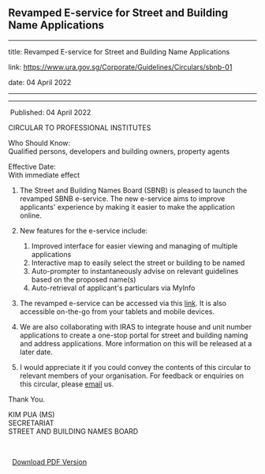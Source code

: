 ## Revamped E-service for Street and Building Name Applications
---
title: Revamped E-service for Street and Building Name Applications

link: https://www.ura.gov.sg/Corporate/Guidelines/Circulars/sbnb-01

date: 04 April 2022

---

------------------------------------------------------------

 Published: 04 April 2022

  

CIRCULAR TO PROFESSIONAL INSTITUTES

  

Who Should Know:  
Qualified persons, developers and building owners, property agents

  

Effective Date:  
With immediate effect

  

1.  The Street and Building Names Board (SBNB) is pleased to launch the revamped SBNB e-service. The new e-service aims to improve applicants' experience by making it easier to make the application online.  
      
    
2.  New features for the e-service include:  
      
    1.  Improved interface for easier viewing and managing of multiple applications
    2.  Interactive map to easily select the street or building to be named
    3.  Auto-prompter to instantaneously advise on relevant guidelines based on the proposed name(s)
    4.  Auto-retrieval of applicant's particulars via MyInfo 

3.  The revamped e-service can be accessed via this [link](https://digitalservice.ura.gov.sg/sbnb/). It is also accessible on-the-go from your tablets and mobile devices.

4.  We are also collaborating with IRAS to integrate house and unit number applications to create a one-stop portal for street and building naming and address applications. More information on this will be released at a later date. 

5.  I would appreciate it if you could convey the contents of this circular to relevant members of your organisation. For feedback or enquiries on this circular, please [email](https://www.ura.gov.sgmailto:URA_SBNB@ura.gov.sg) us.

Thank You.  
  
KIM PUA (MS)  
SECRETARIAT  
STREET AND BUILDING NAMES BOARD

 

  



  [Download PDF Version](https://www.ura.gov.sg/services/download_file.aspx?f={1D02D4F2-6867-45BD-ABFE-335F7ACD96D8})